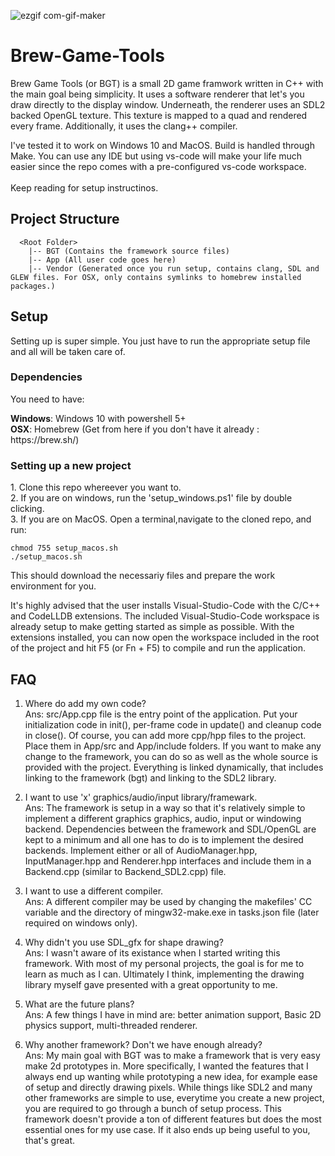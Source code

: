 ![ezgif com-gif-maker](https://user-images.githubusercontent.com/8151229/169681153-ff8e2b25-d8b9-4b4a-81c1-3a19a932ae0c.gif)

# Brew-Game-Tools
Brew Game Tools (or BGT) is a small 2D game framwork written in C++ with the main goal being simplicity. 
It uses a software renderer that let's you draw directly to the display window. Underneath, the renderer uses an SDL2 backed OpenGL texture. This texture is mapped to a quad and rendered every frame. Additionally, it uses the clang++ compiler.

I've tested it to work on Windows 10 and MacOS. Build is handled through Make. You can use any IDE but using vs-code will make your life much easier since the repo comes with a pre-configured vs-code workspace.<br><br>
Keep reading for setup instructinos.

## Project Structure
```
  <Root Folder>
    |-- BGT (Contains the framework source files)
    |-- App (All user code goes here)
    |-- Vendor (Generated once you run setup, contains clang, SDL and GLEW files. For OSX, only contains symlinks to homebrew installed packages.)
```

## Setup
Setting up is super simple. You just have to run the appropriate setup file and all will be taken care of.

### Dependencies
You need to have:
<p>
  <b>Windows</b>: Windows 10 with powershell 5+<br>
  <b>OSX</b>: Homebrew (Get from here if you don't have it already : https://brew.sh/)<br>
  
### Setting up a new project
<p>
  1. Clone this repo whereever you want to.<br>
  2. If you are on windows, run the 'setup_windows.ps1' file by double clicking.<br>
  3. If you are on MacOS. Open a terminal,navigate to the cloned repo, and run:<br>
  
  ```
  chmod 755 setup_macos.sh
  ./setup_macos.sh
  ```
  
This should download the necessariy files and prepare the work environment for you.<br>
<p>It's highly advised that the user installs Visual-Studio-Code with the C/C++ and CodeLLDB extensions. The included Visual-Studio-Code workspace is already setup to make getting started as simple as possible. With the extensions installed, you can now open the workspace included in the root of the project and hit F5 (or Fn + F5) to compile and run the application.<br>

## FAQ
  1. Where do add my own code?<br>
  Ans: src/App.cpp file is the entry point of the application. Put your initialization code in init(), per-frame code in update() and cleanup code in close(). Of course, you can add more cpp/hpp files to the project. Place them in App/src and App/include folders. If you want to make any change to the framework, you can do so as well as the whole source is provided with the project. Everything is linked dynamically, that includes linking to the framework (bgt) and linking to the SDL2 library.<pr>
  
  2. I want to use 'x' graphics/audio/input library/framewark.<br>
  Ans: The framework is setup in a way so that it's relatively simple to implement a different graphics graphics, audio, input or windowing backend. Dependencies between the framework and SDL/OpenGL are kept to a minimum and all one has to do is to implement the desired backends. Implement either or all of AudioManager.hpp, InputManager.hpp and Renderer.hpp interfaces and include them in a Backend.cpp (similar to Backend_SDL2.cpp) file.<p>
      
  3. I want to use a different compiler.<br>
  Ans: A different compiler may be used by changing the makefiles' CC variable and the directory of mingw32-make.exe in tasks.json file (later required on windows only).<p>
    
  4. Why didn't you use SDL_gfx for shape drawing?<br>
  Ans: I wasn't aware of its existance when I started writing this framework. With most of my personal projects, the goal is for me to learn as much as I can. Ultimately I think, implementing the drawing library myself gave presented with a great opportunity to me.<p>
    
  5. What are the future plans?<br>
  Ans: A few things I have in mind are: better animation support, Basic 2D physics support, multi-threaded renderer.<p>
  
  6. Why another framework? Don't we have enough already?<br>
    Ans: My main goal with BGT was to make a framework that is very easy make 2d prototypes in. More specifically, I wanted the features that I always end up wanting while prototyping a new idea, for example ease of setup and directly drawing pixels. While things like SDL2 and many other frameworks are simple to use, everytime you create a new project, you are required to go through a bunch of setup process. This framework doesn't provide a ton of different features but does the most essential ones for my use case. If it also ends up being useful to you, that's great.
   
